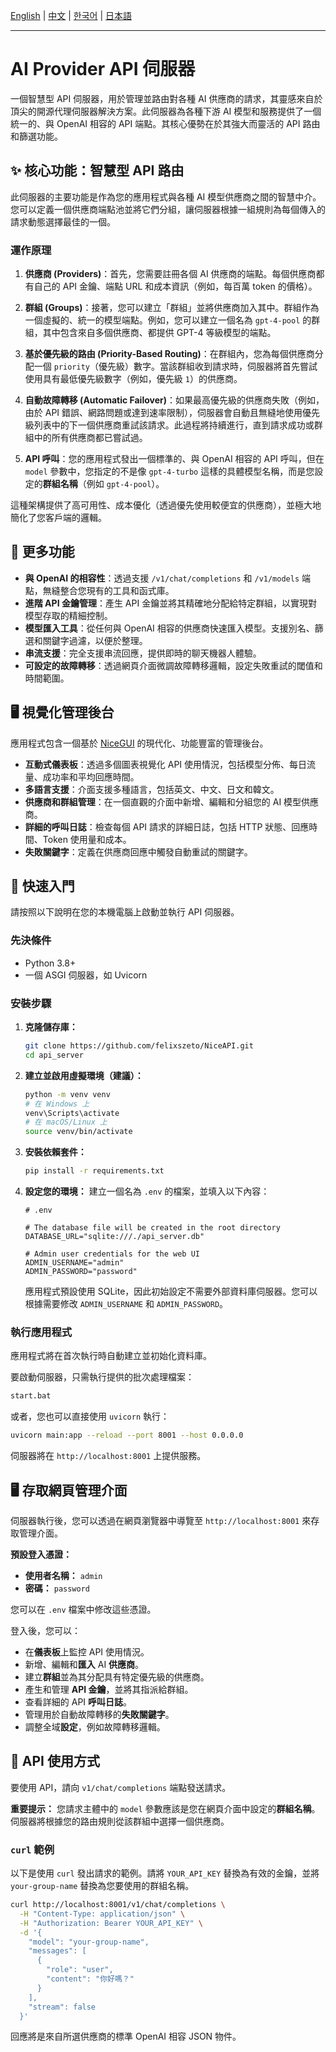 [English](README.md) | [中文](README_ZH.md) | [한국어](README_KO.md) | [日本語](README_JA.md)

---
# AI Provider API 伺服器

一個智慧型 API 伺服器，用於管理並路由對各種 AI 供應商的請求，其靈感來自於頂尖的開源代理伺服器解決方案。此伺服器為各種下游 AI 模型和服務提供了一個統一的、與 OpenAI 相容的 API 端點。其核心優勢在於其強大而靈活的 API 路由和篩選功能。

## ✨ 核心功能：智慧型 API 路由

此伺服器的主要功能是作為您的應用程式與各種 AI 模型供應商之間的智慧中介。您可以定義一個供應商端點池並將它們分組，讓伺服器根據一組規則為每個傳入的請求動態選擇最佳的一個。

### 運作原理

1.  **供應商 (Providers)**：首先，您需要註冊各個 AI 供應商的端點。每個供應商都有自己的 API 金鑰、端點 URL 和成本資訊（例如，每百萬 token 的價格）。

2.  **群組 (Groups)**：接著，您可以建立「群組」並將供應商加入其中。群組作為一個虛擬的、統一的模型端點。例如，您可以建立一個名為 `gpt-4-pool` 的群組，其中包含來自多個供應商、都提供 GPT-4 等級模型的端點。

3.  **基於優先級的路由 (Priority-Based Routing)**：在群組內，您為每個供應商分配一個 `priority`（優先級）數字。當該群組收到請求時，伺服器將首先嘗試使用具有最低優先級數字（例如，優先級 `1`）的供應商。

4.  **自動故障轉移 (Automatic Failover)**：如果最高優先級的供應商失敗（例如，由於 API 錯誤、網路問題或達到速率限制），伺服器會自動且無縫地使用優先級列表中的下一個供應商重試該請求。此過程將持續進行，直到請求成功或群組中的所有供應商都已嘗試過。

5.  **API 呼叫**：您的應用程式發出一個標準的、與 OpenAI 相容的 API 呼叫，但在 `model` 參數中，您指定的不是像 `gpt-4-turbo` 這樣的具體模型名稱，而是您設定的**群組名稱**（例如 `gpt-4-pool`）。

這種架構提供了高可用性、成本優化（透過優先使用較便宜的供應商），並極大地簡化了您客戶端的邏輯。

## 💎 更多功能

*   **與 OpenAI 的相容性**：透過支援 `/v1/chat/completions` 和 `/v1/models` 端點，無縫整合您現有的工具和函式庫。
*   **進階 API 金鑰管理**：產生 API 金鑰並將其精確地分配給特定群組，以實現對模型存取的精細控制。
*   **模型匯入工具**：從任何與 OpenAI 相容的供應商快速匯入模型。支援別名、篩選和關鍵字過濾，以便於整理。
*   **串流支援**：完全支援串流回應，提供即時的聊天機器人體驗。
*   **可設定的故障轉移**：透過網頁介面微調故障轉移邏輯，設定失敗重試的閾值和時間範圍。

## 🖥️ 視覺化管理後台

應用程式包含一個基於 [NiceGUI](https://nicegui.io/) 的現代化、功能豐富的管理後台。

*   **互動式儀表板**：透過多個圖表視覺化 API 使用情況，包括模型分佈、每日流量、成功率和平均回應時間。
*   **多語言支援**：介面支援多種語言，包括英文、中文、日文和韓文。
*   **供應商和群組管理**：在一個直觀的介面中新增、編輯和分組您的 AI 模型供應商。
*   **詳細的呼叫日誌**：檢查每個 API 請求的詳細日誌，包括 HTTP 狀態、回應時間、Token 使用量和成本。
*   **失敗關鍵字**：定義在供應商回應中觸發自動重試的關鍵字。

## 🚀 快速入門

請按照以下說明在您的本機電腦上啟動並執行 API 伺服器。

### 先決條件

*   Python 3.8+
*   一個 ASGI 伺服器，如 Uvicorn

### 安裝步驟

1.  **克隆儲存庫：**
    ```bash
    git clone https://github.com/felixszeto/NiceAPI.git
    cd api_server
    ```

2.  **建立並啟用虛擬環境（建議）：**
    ```bash
    python -m venv venv
    # 在 Windows 上
    venv\Scripts\activate
    # 在 macOS/Linux 上
    source venv/bin/activate
    ```

3.  **安裝依賴套件：**
    ```bash
    pip install -r requirements.txt
    ```

4.  **設定您的環境：**
    建立一個名為 `.env` 的檔案，並填入以下內容：
    ```env
    # .env

    # The database file will be created in the root directory
    DATABASE_URL="sqlite:///./api_server.db"

    # Admin user credentials for the web UI
    ADMIN_USERNAME="admin"
    ADMIN_PASSWORD="password"
    ```
    應用程式預設使用 SQLite，因此初始設定不需要外部資料庫伺服器。您可以根據需要修改 `ADMIN_USERNAME` 和 `ADMIN_PASSWORD`。

### 執行應用程式

應用程式將在首次執行時自動建立並初始化資料庫。

要啟動伺服器，只需執行提供的批次處理檔案：

```bash
start.bat
```

或者，您也可以直接使用 `uvicorn` 執行：

```bash
uvicorn main:app --reload --port 8001 --host 0.0.0.0
```

伺服器將在 `http://localhost:8001` 上提供服務。

## 🖥️ 存取網頁管理介面

伺服器執行後，您可以透過在網頁瀏覽器中導覽至 `http://localhost:8001` 來存取管理介面。

**預設登入憑證：**
*   **使用者名稱：** `admin`
*   **密碼：** `password`

您可以在 `.env` 檔案中修改這些憑證。

登入後，您可以：
*   在**儀表板**上監控 API 使用情況。
*   新增、編輯和**匯入** AI **供應商**。
*   建立**群組**並為其分配具有特定優先級的供應商。
*   產生和管理 **API 金鑰**，並將其指派給群組。
*   查看詳細的 API **呼叫日誌**。
*   管理用於自動故障轉移的**失敗關鍵字**。
*   調整全域**設定**，例如故障轉移邏輯。

## 🤖 API 使用方式

要使用 API，請向 `v1/chat/completions` 端點發送請求。

**重要提示：** 您請求主體中的 `model` 參數應該是您在網頁介面中設定的**群組名稱**。伺服器將根據您的路由規則從該群組中選擇一個供應商。

### `curl` 範例

以下是使用 `curl` 發出請求的範例。請將 `YOUR_API_KEY` 替換為有效的金鑰，並將 `your-group-name` 替換為您要使用的群組名稱。

```bash
curl http://localhost:8001/v1/chat/completions \
  -H "Content-Type: application/json" \
  -H "Authorization: Bearer YOUR_API_KEY" \
  -d '{
    "model": "your-group-name",
    "messages": [
      {
        "role": "user",
        "content": "你好嗎？"
      }
    ],
    "stream": false
  }'
```

回應將是來自所選供應商的標準 OpenAI 相容 JSON 物件。
